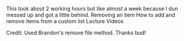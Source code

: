 This took about 2 working hours but like almost a week because I dun messed up and got a little behind.
Removing an item
How to add and remove items from a custom list
Lecture Videos


Credit: Used Brandon's remove file method. Thanks bud!